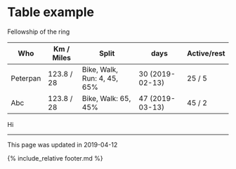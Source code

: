 
# Table example

Fellowship of the ring


| Who | Km / Miles | Split | days | Active/rest |
|---|---|---|---|---|
|Peterpan| 123.8 / 28 | Bike, Walk, Run: 4, 45, 65% | 30 (2019-02-13) | 25 / 5 |
|Abc| 123.8 / 28 | Bike, Walk: 65, 45% | 47 (2019-03-13) | 45 / 2 |


Hi

---
This page was updated in 2019-04-12

{% include_relative footer.md %}
